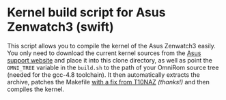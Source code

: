 # Kernel build script for Asus Zenwatch3 (swift)

This script allows you to compile the kernel of the Asus Zenwatch3 easily. You only need to download the current kernel sources from the [Asus support website](https://www.asus.com/ZenWatch/ASUS-ZenWatch-3-WI503Q/HelpDesk_Download/) and place it into this clone directory, as well as point the `OMNI_TREE` variable in the `build.sh` to the path of your OmniRom source tree (needed for the gcc-4.8 toolchain).
It then automatically extracts the archive, patches the Makefile [with a fix from T10NAZ](http://forum.xda-developers.com/showpost.php?p=65954322&postcount=5) *(thanks!)* and then compiles the kernel.